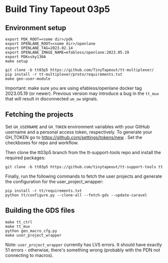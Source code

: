 # Build Tiny Tapeout 03p5

## Environment setup

```
export PDK_ROOT=<some dir>/pdk
export OPENLANE_ROOT=<some dir>/openlane
export OPENLANE_TAG=2023.02.14
export OPENLANE_IMAGE_NAME=efabless/openlane:2023.05.19
export PDK=sky130A
make setup

git clone -b tt03p5 https://github.com/TinyTapeout/tt-multiplexer/
pip install -r tt-multiplexer/proto/requirements.txt
make gen-user-module
```

Important: make sure you are using efabless/openlane docker tag 2023.05.19 (or newer). 
Previous version may introduce a bug in the `tt_mux` that will result in disconnected `um_ow` signals.

## Fetching the projects

Set `GH_USERNAME` and `GH_TOKEN` environment variables with your GitHub username and a personal access token, respectively.
To generate your GH_TOKEN go to https://github.com/settings/tokens/new . Set the checkboxes for repo and workflow.

Then clone the tt03p5 branch from the tt-support-tools repo and install the required packages:

```
git clone -b tt03p5 https://github.com/tinytapeout/tt-support-tools tt 
```

Finally, run the following commands to fetch the user projects and generate the configuration for the user_project_wrapper:

```
pip install -r tt/requirements.txt
python tt/configure.py --clone-all --fetch-gds --update-caravel
```

## Building the GDS files

```
make tt_ctrl
make tt_mux
python gen_macro_cfg.py
make user_project_wrapper
```

Note: `user_project_wrapper` currently has LVS errors. It should have exactly 51 errors - otherwise, there's something wrong (probably with the PDN not connecting to macros).
